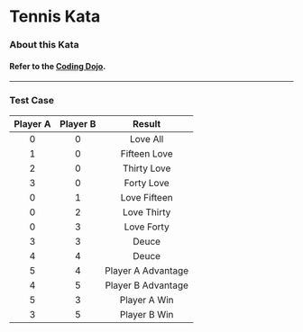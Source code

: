# Tennis Kata
### About this Kata
#### Refer to the [Coding Dojo](https://codingdojo.org/kata/Tennis/).

<hr>

### Test Case
| Player A | Player B | Result |
| :----: | :----: | :----: |
| 0 | 0 | Love All |
| 1 | 0 | Fifteen Love |
| 2 | 0 | Thirty Love |
| 3 | 0 | Forty Love |
| 0 | 1 | Love Fifteen |
| 0 | 2 | Love Thirty |
| 0 | 3 | Love Forty |
| 3 | 3 | Deuce |
| 4 | 4 | Deuce |
| 5 | 4 | Player A Advantage |
| 4 | 5 | Player B Advantage |
| 5 | 3 | Player A Win |
| 3 | 5 | Player B Win |
